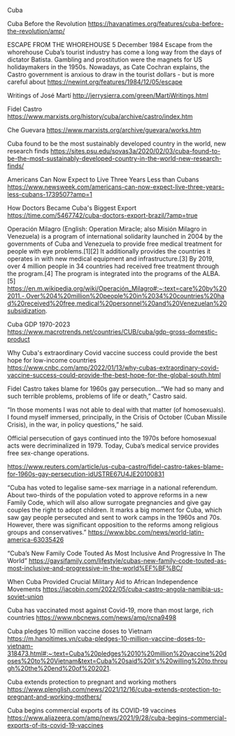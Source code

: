 Cuba 

Cuba Before the Revolution
https://havanatimes.org/features/cuba-before-the-revolution/amp/

ESCAPE FROM THE WHOREHOUSE
5 December 1984
Escape from the whorehouse Cuba’s tourist industry has come a long way from the days of dictator Batista. Gambling and prostitution were the magnets for US holidaymakers in the 1950s. Nowadays, as Cate Cochran explains, the Castro government is anxious to draw in the tourist dollars - but is more careful about
https://newint.org/features/1984/12/05/escape

Writings of José Martí
http://jerrysierra.com/green/MartiWritings.html

Fidel Castro
https://www.marxists.org/history/cuba/archive/castro/index.htm

Che Guevara
https://www.marxists.org/archive/guevara/works.htm

Cuba found to be the most sustainably developed country in the world, new research finds
https://sites.psu.edu/sovas3a/2020/02/03/cuba-found-to-be-the-most-sustainably-developed-country-in-the-world-new-research-finds/

Americans Can Now Expect to Live Three Years Less than Cubans
https://www.newsweek.com/americans-can-now-expect-live-three-years-less-cubans-1739507?amp=1

How Doctors Became Cuba's Biggest Export
https://time.com/5467742/cuba-doctors-export-brazil/?amp=true

Operación Milagro (English: Operation Miracle; also Misión Milagro in Venezuela) is a program of international solidarity launched in 2004 by the governments of Cuba and Venezuela to provide free medical treatment for people with eye problems.[1][2] It additionally provides the countries it operates in with new medical equipment and infrastructure.[3] By 2019, over 4 million people in 34 countries had received free treatment through the program.[4] The program is integrated into the programs of the ALBA.[5]
https://en.m.wikipedia.org/wiki/Operación_Milagro#:~:text=care%20by%202011.-,Over%204%20million%20people%20in%2034%20countries%20had%20received%20free,medical%20personnel%20and%20Venezuelan%20subsidization.

Cuba GDP 1970-2023
https://www.macrotrends.net/countries/CUB/cuba/gdp-gross-domestic-product

Why Cuba's extraordinary Covid vaccine success could provide the best hope for low-income countries
https://www.cnbc.com/amp/2022/01/13/why-cubas-extraordinary-covid-vaccine-success-could-provide-the-best-hope-for-the-global-south.html

Fidel Castro takes blame for 1960s gay persecution...“We had so many and such terrible problems, problems of life or death,” Castro said.

“In those moments I was not able to deal with that matter (of homosexuals). I found myself immersed, principally, in the Crisis of October (Cuban Missile Crisis), in the war, in policy questions,” he said.

Official persecution of gays continued into the 1970s before homosexual acts were decriminalized in 1979. Today, Cuba’s medical service provides free sex-change operations.

https://www.reuters.com/article/us-cuba-castro/fidel-castro-takes-blame-for-1960s-gay-persecution-idUSTRE67U4JE20100831

“Cuba has voted to legalise same-sex marriage in a national referendum.
About two-thirds of the population voted to approve reforms in a new Family Code, which will also allow surrogate pregnancies and give gay couples the right to adopt children.
It marks a big moment for Cuba, which saw gay people persecuted and sent to work camps in the 1960s and 70s.
However, there was significant opposition to the reforms among religious groups and conservatives.”
https://www.bbc.com/news/world-latin-america-63035426

“Cuba’s New Family Code Touted As Most Inclusive And Progressive In The World”
https://gaysifamily.com/lifestyle/cubas-new-family-code-touted-as-most-inclusive-and-progressive-in-the-world%EF%BF%BC/

When Cuba Provided Crucial Military Aid to African Independence Movements
https://jacobin.com/2022/05/cuba-castro-angola-namibia-us-soviet-union

Cuba has vaccinated most against Covid-19, more than most large, rich countries
https://www.nbcnews.com/news/amp/rcna9498

Cuba pledges 10 million vaccine doses to Vietnam
https://m.hanoitimes.vn/cuba-pledges-10-million-vaccine-doses-to-vietnam-318473.html#:~:text=Cuba%20pledges%2010%20million%20vaccine%20doses%20to%20Vietnam&text=Cuba%20said%20it's%20willing%20to,through%20the%20end%20of%202021.

Cuba extends protection to pregnant and working mothers
https://www.plenglish.com/news/2021/12/16/cuba-extends-protection-to-pregnant-and-working-mothers/

Cuba begins commercial exports of its COVID-19 vaccines
https://www.aljazeera.com/amp/news/2021/9/28/cuba-begins-commercial-exports-of-its-covid-19-vaccines

